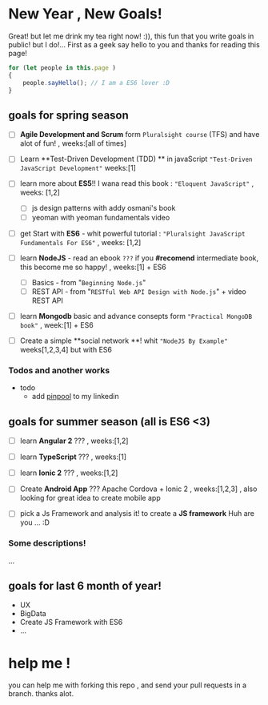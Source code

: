 # New Year , New Goals!
Great! but let me drink my tea right now! :)), this fun that you write goals in public! but I do!...
First as a geek say hello to you and thanks for reading this page!
```js
for (let people in this.page )
{
	people.sayHello(); // I am a ES6 lover :D
}
```

## goals for spring season 

- [ ] **Agile Development and Scrum** form `Pluralsight course` (TFS) and have alot of fun! ,		weeks:[all of times]

- [ ] Learn **Test-Driven Development (TDD) ** in javaScript `"Test-Driven JavaScript Development"` weeks:[1] 

- [ ]  learn more about __ES5__!! I wana read this book : `"Eloquent JavaScript"`	 , weeks: [1,2] 
	
	- [ ] js design patterns with addy osmani's book
	- [ ] yeoman with yeoman fundamentals video

- [ ]  get Start with **ES6** - whit powerful tutorial : `"Pluralsight JavaScript Fundamentals For ES6"` 	, weeks: [1,2]

- [ ] learn **NodeJS** - read an ebook   `???`  if you __#recomend__ intermediate book, this become me so happy! 	, weeks:[1] + ES6

	- [ ] Basics - from "`Beginning Node.js`"
	- [ ] REST API - from "`RESTful Web API Design with Node.js`" + video REST API

- [ ] learn **Mongodb** basic and advance consepts form `"Practical MongoDB book"` , week:[1] + ES6

- [ ] Create a simple **social  network **! whit `"NodeJS By Example"` weeks[1,2,3,4] but with ES6


### Todos and another works
- todo
    -   add [pinpool](http://pinpool.ir) to my linkedin

## goals for summer season (all is ES6  <3)

- [ ] learn **Angular 2** ???	, weeks:[1,2]

- [ ] learn **TypeScript**  ???	, weeks:[1]

- [ ] learn **Ionic   2** ???	, weeks:[1,2]

- [ ] Create **Android App** ??? Apache Cordova + Ionic 2	, weeks:[1,2,3]		, also looking for great idea to create mobile app

- [ ] pick a Js Framework and analysis it! to create a **JS framework** Huh are you ... :D

### Some descriptions!
...

## goals for last 6 month of year!

- UX
- BigData
- Create JS Framework with ES6
- ...

# help me !
you can help me with forking this repo , and send your pull requests in a branch. thanks alot.
